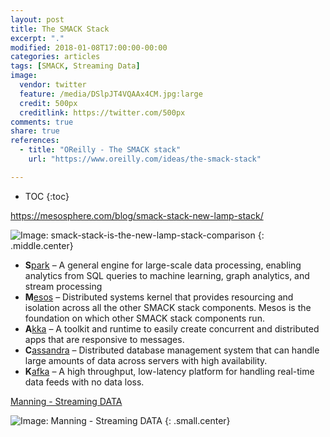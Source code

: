 ```yaml
---
layout: post
title: The SMACK Stack
excerpt: "."
modified: 2018-01-08T17:00:00-00:00
categories: articles
tags: [SMACK, Streaming Data]
image:
  vendor: twitter
  feature: /media/DSlpJT4VQAAx4CM.jpg:large
  credit: 500px
  creditlink: https://twitter.com/500px
comments: true
share: true
references:
  - title: "OReilly - The SMACK stack"
    url: "https://www.oreilly.com/ideas/the-smack-stack"

---
```


* TOC
{:toc}


https://mesosphere.com/blog/smack-stack-new-lamp-stack/

![Image: smack-stack-is-the-new-lamp-stack-comparison](https://mesosphere.com/wp-content/uploads/2017/06/smack-stack-is-the-new-lamp-stack-comparison.png)
{: .middle.center}

* __S__[park](https://spark.apache.org/) – A general engine for large-scale data processing, enabling analytics from SQL queries to machine learning, graph analytics, and stream processing
* __M__[esos](http://mesos.apache.org/) – Distributed systems kernel that provides resourcing and isolation across all the other SMACK stack components. Mesos is the foundation on which other SMACK stack components run.
* __A__[kka](https://akka.io/) – A toolkit and runtime to easily create concurrent and distributed apps that are responsive to messages.
* __C__[assandra](http://cassandra.apache.org/) – Distributed database management system that can handle large amounts of data across servers with high availability.
* __K__[afka](https://kafka.apache.org/) – A high throughput, low-latency platform for handling real-time data feeds with no data loss.

[Manning - Streaming DATA](https://www.manning.com/books/streaming-data)

![Image: Manning - Streaming DATA](https://images.manning.com/720/960/resize/book/4/f85e612-87cf-4181-a23d-6e27923e4735/Psaltis-SD-HI.png)
{: .small.center}
